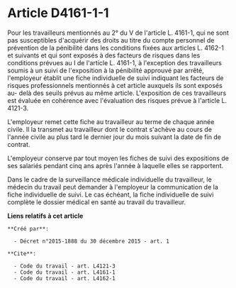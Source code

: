 # Article D4161-1-1

Pour les travailleurs mentionnés au 2° du V de l'article L. 4161-1, qui ne sont pas susceptibles d'acquérir des droits au
titre du compte personnel de prévention de la pénibilité dans les conditions fixées aux articles L. 4162-1 et suivants et qui
sont exposés à des facteurs de risques dans les conditions prévues au I de l'article L. 4161-1, à l'exception des
travailleurs soumis à un suivi de l'exposition à la pénibilité approuvé par arrêté, l'employeur établit une fiche
individuelle de suivi indiquant les facteurs de risques professionnels mentionnés à cet article auxquels ils sont exposés au-
delà des seuils prévus au même article. L'exposition de ces travailleurs est évaluée en cohérence avec l'évaluation des
risques prévue à l'article L. 4121-3. 

L'employeur remet cette fiche au travailleur au terme de chaque année civile. Il la transmet au travailleur dont le contrat
s'achève au cours de l'année civile au plus tard le dernier jour du mois suivant la date de fin de contrat. 

L'employeur conserve par tout moyen les fiches de suivi des expositions de ses salariés pendant cinq ans après l'année à
laquelle elles se rapportent. 

Dans le cadre de la surveillance médicale individuelle du travailleur, le médecin du travail peut demander à l'employeur la
communication de la fiche individuelle de suivi. Le cas échéant, la fiche individuelle de suivi complète le dossier médical
en santé au travail du travailleur.

**Liens relatifs à cet article**

	**Créé par**:

	  - Décret n°2015-1888 du 30 décembre 2015 - art. 1

	**Cite**:

	  - Code du travail - art. L4121-3
	  - Code du travail - art. L4161-1
	  - Code du travail - art. L4162-1
